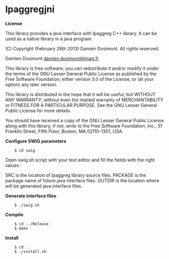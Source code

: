 lpaggregjni
===========


__License__

This library provides a java interface with lpaggreg C++ library.
It can be used as a native library in a java program.

(C) Copyright (February 28th 2013) Damien Dosimont. All rights reserved.

Damien Dosimont <damien.dosimont@imag.fr>

This library is free software; you can redistribute it and/or modify it
under the terms of the GNU Lesser General Public License as published by
the Free Software Foundation; either version 3.0 of the License, or
(at your option) any later version.

This library is distributed in the hope that it will be useful, but
WITHOUT ANY WARRANTY; without even the implied warranty of MERCHANTABILITY
or FITNESS FOR A PARTICULAR PURPOSE. See the GNU Lesser General Public
License for more details.

You should have received a copy of the GNU Lesser General Public
License along with this library; if not, write to the Free Software
Foundation, Inc., 51 Franklin Street, Fifth Floor, Boston, MA  02110-1301,
USA.

__Configure SWIG parameters__

		$ cd swig

Open swig.sh script with your text editor and fill the fields with the
right values :

SRC is the location of lpaggreg library source files.
PACKAGE is the package name of future java interface files.
OUTDIR is the location where will be generated java interface files.

__Generate interface files__

		$ ./swig.sh

__Compile__

  		$ cd ../Release
		$ make
		
__Install__

		$ cd ..
		$ ./install.sh

